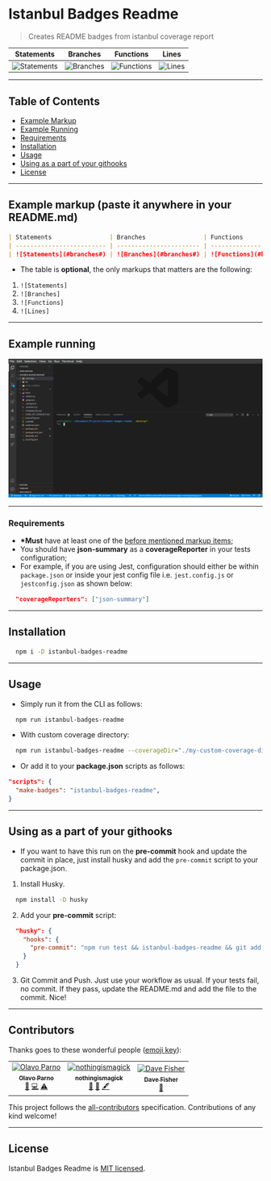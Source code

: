 # Istanbul Badges Readme

> Creates README badges from istanbul coverage report

| Statements                                                                    | Branches                                                               | Functions                                                                    | Lines                                                                   |
| ----------------------------------------------------------------------------- | ---------------------------------------------------------------------- | ---------------------------------------------------------------------------- | ----------------------------------------------------------------------- |
| ![Statements](https://img.shields.io/badge/Coverage-94.85%25-brightgreen.svg) | ![Branches](https://img.shields.io/badge/Coverage-87.04%25-yellow.svg) | ![Functions](https://img.shields.io/badge/Coverage-92.03%25-brightgreen.svg) | ![Lines](https://img.shields.io/badge/Coverage-95.2%25-brightgreen.svg) |

---

## Table of Contents

- [Example Markup](<#example-markup-(paste-it-anywhere-in-your-README.md)>)
- [Example Running](#example-running)
- [Requirements](#requirements)
- [Installation](#installation)
- [Usage](#usage)
- [Using as a part of your githooks](#using-as-a-part-of-your-githooks)
- [License](#license)

---

## Example markup (paste it anywhere in your README.md)

```markdown
| Statements                | Branches                | Functions                | Lines                |
| ------------------------- | ----------------------- | ------------------------ | -------------------- |
| ![Statements](#branches#) | ![Branches](#branches#) | ![Functions](#branches#) | ![Lines](#branches#) |
```

- The table is **optional**, the only markups that matters are the following:

1. `![Statements]`
1. `![Branches]`
1. `![Functions]`
1. `![Lines]`

---

## Example running

![Example](./assets/readme-gif.gif)

---

### Requirements

- **\*Must** have at least one of the [before mentioned markup items](<#example-markup-(paste-it-anywhere-in-your-README.md)>);
- You should have **json-summary** as a **coverageReporter** in your tests configuration;
- For example, if you are using Jest, configuration should either be within `package.json` or inside your jest config file i.e. `jest.config.js` or `jestconfig.json` as shown below:

```json
  "coverageReporters": ["json-summary"]
```

---

## Installation

```bash
  npm i -D istanbul-badges-readme
```

---

## Usage

- Simply run it from the CLI as follows:

```bash
  npm run istanbul-badges-readme
```

- With custom coverage directory:

```bash
  npm run istanbul-badges-readme --coverageDir="./my-custom-coverage-directory"
```

- Or add it to your **package.json** scripts as follows:

```json
"scripts": {
  "make-badges": "istanbul-badges-readme",
}
```

---

## Using as a part of your githooks

- If you want to have this run on the **pre-commit** hook and update the commit in place, just install husky and add the `pre-commit` script to your package.json.

1. Install Husky.

```bash
  npm install -D husky
```

2. Add your **pre-commit** script:

```json
  "husky": {
    "hooks": {
      "pre-commit": "npm run test && istanbul-badges-readme && git add 'README.md'"
    }
  }
```

3. Git Commit and Push. Just use your workflow as usual. If your tests fail, no commit. If they pass, update the README.md and add the file to the commit. Nice!

---

## Contributors

Thanks goes to these wonderful people ([emoji key](https://allcontributors.org/docs/en/emoji-key)):

<!-- ALL-CONTRIBUTORS-LIST:START - Do not remove or modify this section -->
<!-- prettier-ignore -->
<table><tr><td align="center"><a href="https://olavoparno.github.io"><img src="https://avatars1.githubusercontent.com/u/7513162?v=4" width="70px;" alt="Olavo Parno"/><br /><sub><b>Olavo Parno</b></sub></a><br /><a href="#ideas-olavoparno" title="Ideas, Planning, & Feedback">🤔</a> <a href="https://github.com/olavoparno/jest-badges-readme/commits?author=olavoparno" title="Code">💻</a> <a href="https://github.com/olavoparno/jest-badges-readme/commits?author=olavoparno" title="Tests">⚠️</a></td><td align="center"><a href="https://github.com/nothingismagick"><img src="https://avatars1.githubusercontent.com/u/35242872?v=4" width="70px;" alt="nothingismagick"/><br /><sub><b>nothingismagick</b></sub></a><br /><a href="#ideas-nothingismagick" title="Ideas, Planning, & Feedback">🤔</a> <a href="https://github.com/olavoparno/jest-badges-readme/issues?q=author%3Anothingismagick" title="Bug reports">🐛</a> <a href="#content-nothingismagick" title="Content">🖋</a></td><td align="center"><a href="http://www.fallenclient.co.uk"><img src="https://avatars2.githubusercontent.com/u/326470?v=4" width="70px;" alt="Dave Fisher"/><br /><sub><b>Dave Fisher</b></sub></a><br /><a href="https://github.com/olavoparno/jest-badges-readme/issues?q=author%3Afallenclient" title="Bug reports">🐛</a></td></tr></table>

<!-- ALL-CONTRIBUTORS-LIST:END -->

This project follows the [all-contributors](https://github.com/all-contributors/all-contributors) specification. Contributions of any kind welcome!

---

## License

Istanbul Badges Readme is [MIT licensed](./LICENSE).
